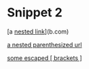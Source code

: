 # Snippet 2

[a [nested link](a.com)](b.com)

[a nested parenthesized url](a.com(()))

[some escaped \[ brackets \]](example.com)
